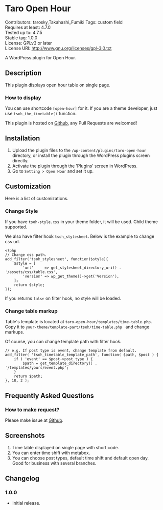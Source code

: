 Taro Open Hour
==================================

Contributors: tarosky,Takahashi_Fumiki
Tags: custom field  
Requires at least: 4.7.0  
Tested up to: 4.7.5  
Stable tag: 1.0.0  
License: GPLv3 or later  
License URI: http://www.gnu.org/licenses/gpl-3.0.txt

A WordPress plugin for Open Hour.

## Description

This plugin displays open hour table on single page.

### How to display

You can use shortcode `[open-hour]` for it. If you are a theme developer,
just use `tsoh_the_timetable()` function.

This plugin is hosted on [Github](https://github.com/tarosky/taro-open-hour/), any Pull Requests are welcomed!

## Installation

1. Upload the plugin files to the `/wp-content/plugins/taro-open-hour` directory, or install the plugin through the WordPress plugins screen directly.
1. Activate the plugin through the 'Plugins' screen in WordPress.
1. Go to `Setting > Open Hour` and set it up.

## Customization

Here is a list of customizations.

### Change Style

If you have `tsoh-style.css` in your theme folder, it will be used.
Child theme supported.

We also have filter hook `tsoh_stylesheet`. Below is the example to change css url.

```
<?php
// Change css path.
add_filter('tsoh_stylesheet', function($style){
    $style = [
        'url'     => get_stylesheet_directory_uri() . '/assets/css/table.css',
        'version' => wp_get_theme()->get('Version'),
    ];
    return $style;
});
```

If you returns `false` on filter hook, no style will be loaded.

### Change table markup

Table's template is located at `taro-open-hour/templates/time-table.php`.
Copy it to `your-theme/template-part/tsoh/time-table.php ` and change markups.

Of course, you can change template path with filter hook.

```
// e.g. If post type is event, change template from default.
add_filter( 'tsoh_timetable_template_path', function( $path, $post ) {
    if ( 'event' == $post->post_type ) {
        $path = get_template_directory() . '/templates/yours/event.php';
    }
    return $path;
}, 10, 2 );
```

## Frequently Asked Questions

### How to make request?

Please make issue at [Github](https://github.com/tarosky/taro-open-hour/issues).


## Screenshots

1. Time table displayed on single page with short code.
2. You can enter time shift with metabox.
3. You can choose post types, default time shift and default open day. Good for business with several branches.

## Changelog

### 1.0.0

* Initial release. 
